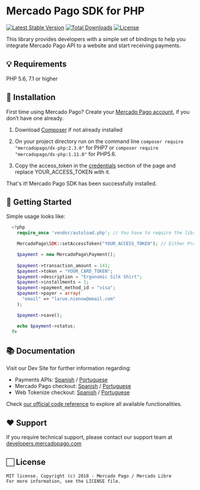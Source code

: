 # Mercado Pago SDK for PHP

[![Latest Stable Version](https://poser.pugx.org/mercadopago/dx-php/v/stable)](https://packagist.org/packages/mercadopago/dx-php)
[![Total Downloads](https://poser.pugx.org/mercadopago/dx-php/downloads)](https://packagist.org/packages/mercadopago/dx-php)
[![License](https://poser.pugx.org/mercadopago/dx-php/license)](https://packagist.org/packages/mercadopago/dx-php)

This library provides developers with a simple set of bindings to help you integrate Mercado Pago API to a website and start receiving payments.

## 💡 Requirements

PHP 5.6, 7.1 or higher

## 📲 Installation 

First time using Mercado Pago? Create your [Mercado Pago account](https://www.mercadopago.com), if you don’t have one already.

1. Download [Composer](https://getcomposer.org/doc/00-intro.md) if not already installed

2. On your project directory run on the command line
`composer require "mercadopago/dx-php:2.3.0"` for PHP7 or `composer require "mercadopago/dx-php:1.11.0"` for PHP5.6.

3. Copy the access_token in the [credentials](https://www.mercadopago.com/mlb/account/credentials) section of the page and replace YOUR_ACCESS_TOKEN with it.

That's it! Mercado Pago SDK has been successfully installed.

## 🌟 Getting Started
  
  Simple usage looks like:
  
```php
  <?php
    require_once 'vendor/autoload.php'; // You have to require the library from your Composer vendor folder

    MercadoPago\SDK::setAccessToken("YOUR_ACCESS_TOKEN"); // Either Production or SandBox AccessToken

    $payment = new MercadoPago\Payment();
    
    $payment->transaction_amount = 141;
    $payment->token = "YOUR_CARD_TOKEN";
    $payment->description = "Ergonomic Silk Shirt";
    $payment->installments = 1;
    $payment->payment_method_id = "visa";
    $payment->payer = array(
      "email" => "larue.nienow@email.com"
    );

    $payment->save();

    echo $payment->status;
  ?>
```

## 📚 Documentation 

Visit our Dev Site for further information regarding:
 - Payments APIs: [Spanish](https://www.mercadopago.com.ar/developers/es/guides/payments/api/introduction/) / [Portuguese](https://www.mercadopago.com.br/developers/pt/guides/payments/api/introduction/)
 - Mercado Pago checkout: [Spanish](https://www.mercadopago.com.ar/developers/es/guides/payments/web-payment-checkout/introduction/) / [Portuguese](https://www.mercadopago.com.br/developers/pt/guides/payments/web-payment-checkout/introduction/)
 - Web Tokenize checkout: [Spanish](https://www.mercadopago.com.ar/developers/es/guides/payments/web-tokenize-checkout/introduction/) / [Portuguese](https://www.mercadopago.com.br/developers/pt/guides/payments/web-tokenize-checkout/introduction/)

Check [our official code reference](https://mercadopago.github.io/dx-php/) to explore all available functionalities.

## ❤️ Support 

If you require technical support, please contact our support team at [developers.mercadopago.com](https://developers.mercadopago.com)

## 🏻 License 

```
MIT license. Copyright (c) 2018 - Mercado Pago / Mercado Libre 
For more information, see the LICENSE file.
```
